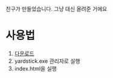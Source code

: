 친구가 만들었습니다. 그냥 대신 올려준 거에요

# 사용법
1. [다운로드](https://github.com/artist012/mmbl/releases/tag/mmbl)
2. yardstick.exe 관리자로 실행
3. index.html을 실행
